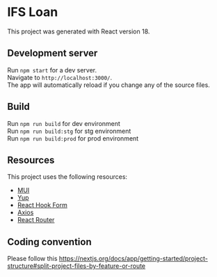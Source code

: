 # IFS Loan

This project was generated with React version 18.

## Development server

Run `npm start` for a dev server.  
Navigate to `http://localhost:3000/`.  
The app will automatically reload if you change any of the source files.

## Build

Run `npm run build` for dev environment  
Run `npm run build:stg` for stg environment  
Run `npm run build:prod` for prod environment

## Resources

This project uses the following resources:
- [MUI](https://mui.com/)
- [Yup](https://github.com/jquense/yup)
- [React Hook Form](https://react-hook-form.com/)
- [Axios](https://axios-http.com/)
- [React Router](https://reactrouter.com/)

## Coding convention

Please follow this https://nextjs.org/docs/app/getting-started/project-structure#split-project-files-by-feature-or-route
